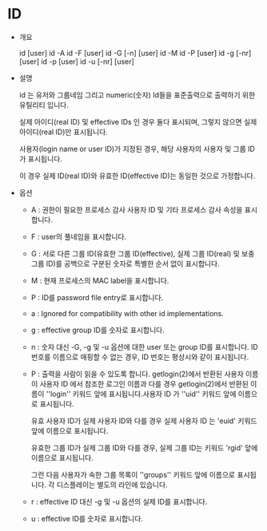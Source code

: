 # ID

- 개요

  id [user] id -A id -F [user] id -G [-n] [user] id -M id -P [user] id -g [-nr] [user] id -p [user] id -u [-nr] [user]

- 설명

  id 는 유저와 그룹네임 그리고 numeric(숫자) Id들을 표준출력으로 출력하기 위한 유틸리티 입니다.

  실제 아이디(real ID) 및 effective IDs 인 경우 둘다 표시되며, 그렇지 않으면 실제 아이디(real ID)만 표시됩니다.

  사용자(login name or user ID)가 지정된 경우, 해당 사용자의 사용자 및 그룹 ID가 표시됩니다.

  이 경우 실제 ID(real ID)와 유효한 ID(effective ID)는 동일한 것으로 가정합니다.

- 옵션

  - A : 권한이 필요한 프로세스 감사 사용자 ID 및 기타 프로세스 감사 속성을 표시합니다.

  - F : user의 풀네임을 표시합니다.

  - G : 서로 다른 그룹 ID(유효한 그룹 ID(effective), 실제 그룹 ID(real) 및 보충 그룹 ID)를 공백으로 구분된 숫자로 특별한 순서 없이 표시합니다.

  - M : 현재 프로세스의 MAC label을 표시합니다.

  - P : ID를 password file entry로 표시합니다.

  - a : Ignored for compatibility with other id implementations.

  - g : effective group ID를 숫자로 표시합니다.

  - n : 숫자 대신 -G, -g 및 -u 옵션에 대한 user 또는 group ID를 표시합니다. ID 번호를 이름으로 매핑할 수 없는 경우, ID 번호는 평상시와 같이 표시됩니다.

  - P : 출력을 사람이 읽을 수 있도록 합니다. getlogin(2)에서 반환된 사용자 이름이 사용자 ID 에서 참조한 로그인 이름과 다를 경우 getlogin(2)에서 반환된 이름이 ''login'' 키워드 앞에 표시됩니다.사용자 ID 가 ''uid'' 키워드 앞에 이름으로 표시됩니다.

    유효 사용자 ID가 실제 사용자 ID와 다를 경우 실제 사용자 ID 는 'euid' 키워드 앞에 이름으로 표시됩니다.

    유효한 그룹 ID가 실제 그룹 ID와 다를 경우, 실제 그룹 ID는 키워드 'rgid' 앞에 이름으로 표시됩니다.

    그런 다음 사용자가 속한 그룹 목록이 ''groups'' 키워드 앞에 이름으로 표시됩니다. 각 디스플레이는 별도의 라인에 있습니다.

  - r : effective ID 대신 -g 및 -u 옵션의 실제 ID를 표시합니다.

  - u : effective ID를 숫자로 표시합니다.